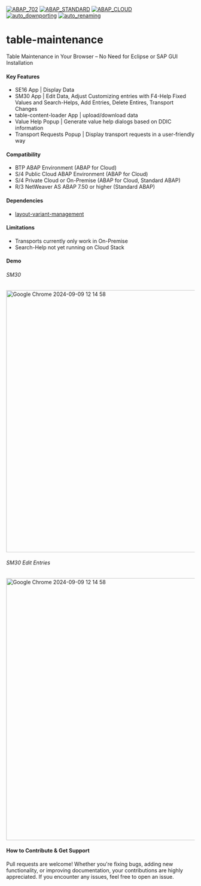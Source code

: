 [![ABAP_702](https://github.com/abap2UI5-addons/table-maintenance/actions/workflows/ABAP_702.yaml/badge.svg?branch=702)](https://github.com/abap2UI5-addons/table-maintenance/actions/workflows/ABAP_702.yaml)
[![ABAP_STANDARD](https://github.com/abap2UI5-addons/table-maintenance/actions/workflows/ABAP_STANDARD.yaml/badge.svg)](https://github.com/abap2UI5-addons/table-maintenance/actions/workflows/ABAP_STANDARD.yaml)
[![ABAP_CLOUD](https://github.com/abap2UI5-addons/table-maintenance/actions/workflows/ABAP_CLOUD.yaml/badge.svg)](https://github.com/abap2UI5-addons/table-maintenance/actions/workflows/ABAP_CLOUD.yaml)
<br>
[![auto_downporting](https://github.com/abap2UI5-addons/table-maintenance/actions/workflows/auto_downporting.yaml/badge.svg)](https://github.com/abap2UI5-addons/table-maintenance/actions/workflows/auto_downporting.yaml)
[![auto_renaming](https://github.com/abap2UI5-addons/table-maintenance/actions/workflows/auto_renaming.yaml/badge.svg)](https://github.com/abap2UI5-addons/table-maintenance/actions/workflows/auto_renaming.yaml)


# table-maintenance
Table Maintenance in Your Browser – No Need for Eclipse or SAP GUI Installation

#### Key Features
* SE16 App | Display Data
* SM30 App | Edit Data, Adjust Customizing entries with F4-Help Fixed Values and Search-Helps, Add Entries, Delete Entires, Transport Changes
* table-content-loader App  | upload/download data 
* Value Help Popup | Generate value help dialogs based on DDIC information
* Transport Requests Popup | Display transport requests in a user-friendly way
  
#### Compatibility
* BTP ABAP Environment (ABAP for Cloud)
* S/4 Public Cloud ABAP Environment (ABAP for Cloud)
* S/4 Private Cloud or On-Premise (ABAP for Cloud, Standard ABAP)
* R/3 NetWeaver AS ABAP 7.50 or higher (Standard ABAP)

#### Dependencies
* [layout-variant-management](https://github.com/abap2UI5-addons/layout-variant-management)

#### Limitations
* Transports currently only work in On-Premise
* Search-Help not yet running on Cloud Stack

#### Demo
###### SM30
<img width="700" alt="Google Chrome 2024-09-09 12 14 58" src="https://github.com/user-attachments/assets/51a1d7e5-ca7e-4359-9e12-39b00b3c11bf">

###### SM30 Edit Entries
<img width="700" alt="Google Chrome 2024-09-09 12 14 58" src="https://github.com/user-attachments/assets/3dc1de8d-4025-48c0-9372-79fd20c4279c">

#### How to Contribute & Get Support
Pull requests are welcome! Whether you're fixing bugs, adding new functionality, or improving documentation, your contributions are highly appreciated. If you encounter any issues, feel free to open an issue.
